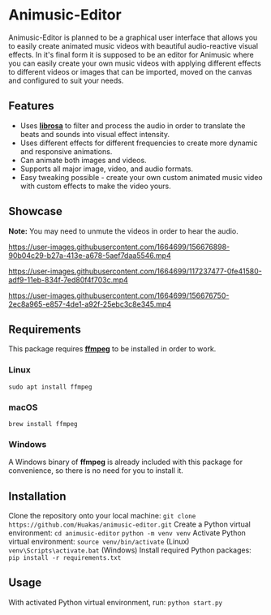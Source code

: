 # Animusic-Editor
Animusic-Editor is planned to be a graphical user interface that allows you to easily create animated music videos with beautiful audio-reactive visual effects. In it's final form it is supposed to be an editor for Animusic where you can easily create your own music videos with applying different effects to different videos or images that can be imported, moved on the canvas and configured to suit your needs.

## Features
* Uses [**librosa**](https://librosa.org/) to filter and process the audio in order to translate the beats and sounds into visual effect intensity.
* Uses different effects for different frequencies to create more dynamic and responsive animations.
* Can animate both images and videos.
* Supports all major image, video, and audio formats.
* Easy tweaking possible - create your own custom animated music video with custom effects to make the video yours.

## Showcase
**Note:** You may need to unmute the videos in order to hear the audio.

https://user-images.githubusercontent.com/1664699/156676898-90b04c29-b27a-413e-a678-5aef7daa5546.mp4

https://user-images.githubusercontent.com/1664699/117237477-0fe41580-adf9-11eb-834f-7ed80f4f703c.mp4

https://user-images.githubusercontent.com/1664699/156676750-2ec8a965-e857-4de1-a92f-25ebc3c8e345.mp4

## Requirements
This package requires [**ffmpeg**](https://www.ffmpeg.org/) to be installed in order to work.

### Linux
```sudo apt install ffmpeg```

### macOS
```brew install ffmpeg```

### Windows
A Windows binary of **ffmpeg** is already included with this package for convenience, so there is no need for you to install it.

## Installation
Clone the repository onto your local machine:
```git clone https://github.com/Huakas/animusic-editor.git```
Create a Python virtual environment:
```cd animusic-editor```
```python -m venv venv```
Activate Python virtual environment:
```source venv/bin/activate``` (Linux)
```venv\Scripts\activate.bat``` (Windows)
Install required Python packages:
```pip install -r requirements.txt```

## Usage
With activated Python virtual environment, run:
```python start.py```
